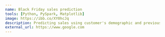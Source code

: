 ```yaml
---
name: Black Friday sales prediction
tools: [Python, PySpark, Matplotlib]
image: https://ibb.co/XY0hcJq
description: Predicting sales using customer's demographic and previous spending information
external_url: https://www.google.com
---
```


